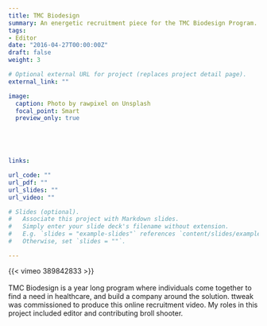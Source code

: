```yaml
---
title: TMC Biodesign
summary: An energetic recruitment piece for the TMC Biodesign Program.
tags:
- Editor
date: "2016-04-27T00:00:00Z"
draft: false
weight: 3

# Optional external URL for project (replaces project detail page).
external_link: ""

image:
  caption: Photo by rawpixel on Unsplash
  focal_point: Smart
  preview_only: true

 



links:

url_code: ""
url_pdf: ""
url_slides: ""
url_video: ""

# Slides (optional).
#   Associate this project with Markdown slides.
#   Simply enter your slide deck's filename without extension.
#   E.g. `slides = "example-slides"` references `content/slides/example-slides.md`.
#   Otherwise, set `slides = ""`.

---
```


{{< vimeo 389842833 >}}
<br>
<br>
TMC Biodesign is a year long program where individuals come together to find a need in healthcare, and build a company around the solution. ttweak was commissioned to produce this online recruitment video. My roles in this project included editor and contributing broll shooter.